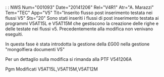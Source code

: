  :  : NWS Num="001093" Date="20141206" Rel="V4R1" Atr="A. Marazzi" Tem="TEC" App="V5" Tit="Inserito flusso post inserimento testata nei flussi V5" Sts="20"
Sono stati inseriti i flussi di post inserimento testata ai programmi V5AT15L e V5AT15M che gestiscono la creazione delle righe e delle testate nei flussi v5.
Precedentemente alla modifica non venivano eseguiti.

In questa fase è stata introdotta la gestione della £G00 nella gestione "mongolfiera documenti V5"

Per un dettaglio sulla modifica si rimanda alla PTF V541206A

Pgm Modificati
V5AT15L,V5AT15M,V5AT12M
